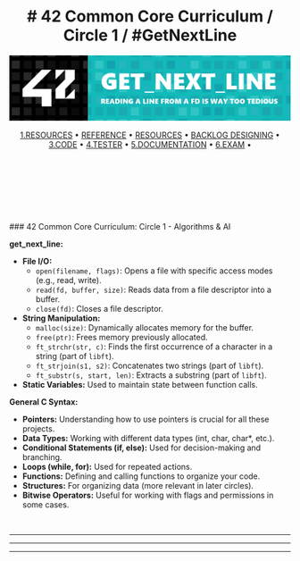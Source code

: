 <h1 align="center"> # 42 Common Core Curriculum / Circle 1 / #GetNextLine </h1>
<p align="center"><img src="https://github.com/jotavare/jotavare/blob/main/42/banners/piscine_and_common_core/github_piscine_and_common_core_banner_get_next_line.png" alt="" width="800"></p>

> 
<p align="center">
	<a href="#1.RESOURCES">1.RESOURCES</a> •
	<a href="#REFERENCE">REFERENCE</a> •
	<a href="#RESOURCES">RESOURCES</a> •
	<a href="#BACKLOG%%DESIGNING">BACKLOG DESIGNING</a> •
	<a href="#3.CODE">3.CODE</a> •
	<a href="#4.TESTER">4.TESTER</a> •
  <a href="#5.DOCUMENTATION">5.DOCUMENTATION</a> •
  <a href="#6.EXAM">6.EXAM</a> •
</p>
<br>

<br>

<br>

<br>

<br>

<br>### 42 Common Core Curriculum: Circle 1  - Algorithms & AI


**get_next_line:**

* **File I/O:**
    * `open(filename, flags)`: Opens a file with specific access modes (e.g., read, write).
    * `read(fd, buffer, size)`: Reads data from a file descriptor into a buffer.
    * `close(fd)`: Closes a file descriptor.
* **String Manipulation:**
    * `malloc(size)`: Dynamically allocates memory for the buffer.
    * `free(ptr)`: Frees memory previously allocated.
    * `ft_strchr(str, c)`: Finds the first occurrence of a character in a string (part of `libft`).
    * `ft_strjoin(s1, s2)`: Concatenates two strings (part of `libft`).
    * `ft_substr(s, start, len)`: Extracts a substring (part of `libft`).
* **Static Variables:**  Used to maintain state between function calls.


**General C Syntax:**

* **Pointers:** Understanding how to use pointers is crucial for all these projects.
* **Data Types:** Working with different data types (int, char, char*, etc.).
* **Conditional Statements (if, else):** Used for decision-making and branching.
* **Loops (while, for):** Used for repeated actions.
* **Functions:** Defining and calling functions to organize your code.
* **Structures:** For organizing data (more relevant in later circles).
* **Bitwise Operators:** Useful for working with flags and permissions in some cases.




<br>

---
---
---

<br>


